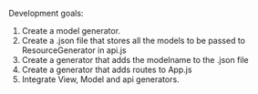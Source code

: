 Development goals:
1. Create a model generator. 
2. Create a .json file that stores all the models to be passed to ResourceGenerator in api.js
3. Create a generator that adds the modelname to the .json file
4. Create a generator that adds routes to App.js
5. Integrate View, Model and api generators. 